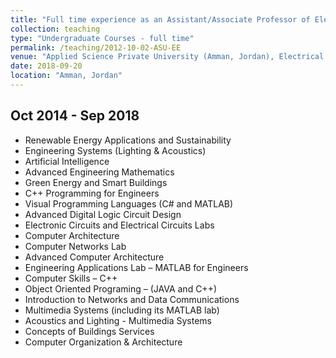 ```yaml
---
title: "Full time experience as an Assistant/Associate Professor of Electrical and Computer Engineering"
collection: teaching
type: "Undergraduate Courses - full time"
permalink: /teaching/2012-10-02-ASU-EE
venue: "Applied Science Private University (Amman, Jordan), Electrical Engineering Department"
date: 2018-09-20
location: "Amman, Jordan"
---
```

## Oct 2014 - Sep 2018

*	Renewable Energy Applications and Sustainability
*	Engineering Systems (Lighting & Acoustics)
*	Artificial Intelligence
*	Advanced Engineering Mathematics
*	Green Energy and Smart Buildings
*	C++ Programming for Engineers
*	Visual Programming Languages (C# and MATLAB)
*	Advanced Digital Logic Circuit Design
*	Electronic Circuits and Electrical Circuits Labs
*	Computer Architecture
*	Computer Networks Lab
*	Advanced Computer Architecture
*	Engineering Applications Lab – MATLAB for Engineers
*	Computer Skills – C++
*	Object Oriented Programing – (JAVA and C++)
*	Introduction to Networks and Data Communications
*	Multimedia Systems (including its MATLAB lab)
*	Acoustics and Lighting - Multimedia Systems
*	Concepts of Buildings Services
*	Computer Organization & Architecture

